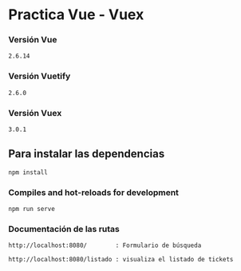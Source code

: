 # Practica Vue - Vuex

### Versión Vue 
```
2.6.14
```

### Versión Vuetify 
```
2.6.0
```

### Versión Vuex
```
3.0.1
```

## Para instalar las dependencias
```
npm install
```

### Compiles and hot-reloads for development
```
npm run serve
```
### Documentación de las rutas
```
http://localhost:8080/        : Formulario de búsqueda

http://localhost:8080/listado : visualiza el listado de tickets

```
